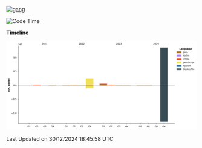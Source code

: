 <!-- [<img src='https://dev.karakun.com/assets/posts/2018-09-16-jc-java-article/3duke_suspects.jpg' alt='java'>](https://github.com/yeahbutstill) -->
[<img src='https://asset-2.tstatic.net/tribunnewswiki/foto/bank/images/Mozart.jpg' alt='gang'>](https://github.com/yeahbutstill)

<!--START_SECTION:waka-->
![Code Time](http://img.shields.io/badge/Code%20Time-3%2C043%20hrs%2028%20mins-blue)

**Timeline**

![Lines of Code chart](https://raw.githubusercontent.com/yeahbutstill/yeahbutstill/main/assets/bar_graph.png)


 Last Updated on 30/12/2024 18:45:58 UTC
<!--END_SECTION:waka-->
